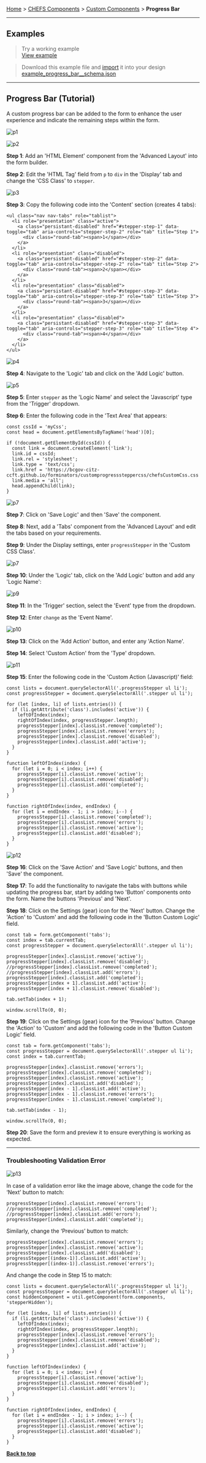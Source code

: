 [Home](index) > [CHEFS Components](CHEFS-Components) > [Custom Components](Custom-components) > **Progress Bar**
***

## Examples
> Try a working example<br>
> [View example](https://submit.digital.gov.bc.ca/app/form/submit?f=296cb105-16f8-4dda-8d49-c83456e51345)

> Download this example file and [import](Importing-and-exporting-form-designs) it into your design<br>
> [example_progress_bar__schema.json](examples/example_progress_bar__schema.json)

***

## Progress Bar (Tutorial)

A custom progress bar can be added to the form to enhance the user experience and indicate the remaining steps within the form.

![p1](images/prog1.png)

![p2](images/prog2.png)

**Step 1**: Add an 'HTML Element' component from the 'Advanced Layout' into the form builder.

**Step 2**: Edit the 'HTML Tag' field from `p` to `div` in the 'Display' tab and change the 'CSS Class' to `stepper`.

![p3](images/prog3.png)

**Step 3**: Copy the following code into the 'Content' section (creates 4 tabs):

```
<ul class="nav nav-tabs" role="tablist">
  <li role="presentation" class="active">
    <a class="persistant-disabled" href="#stepper-step-1" data-toggle="tab" aria-controls="stepper-step-2" role="tab" title="Step 1">
      <div class="round-tab"><span>1</span></div>
    </a>
  </li>
  <li role="presentation" class="disabled">
    <a class="persistant-disabled" href="#stepper-step-2" data-toggle="tab" aria-controls="stepper-step-2" role="tab" title="Step 2">
      <div class="round-tab"><span>2</span></div>
    </a>
  </li>
  <li role="presentation" class="disabled">
    <a class="persistant-disabled" href="#stepper-step-3" data-toggle="tab" aria-controls="stepper-step-3" role="tab" title="Step 3">
      <div class="round-tab"><span>3</span></div>
    </a>
  </li>
  <li role="presentation" class="disabled">
    <a class="persistant-disabled" href="#stepper-step-3" data-toggle="tab" aria-controls="stepper-step-3" role="tab" title="Step 4">
      <div class="round-tab"><span>4</span></div>
    </a>
  </li>
</ul>
```

![p4](images/prog4.png)

**Step 4**: Navigate to the 'Logic' tab and click on the 'Add Logic' button.

![p5](images/prog5.png)

**Step 5**: Enter `stepper` as the 'Logic Name' and select the 'Javascript' type from the 'Trigger' dropdown.

**Step 6**: Enter the following code in the 'Text Area' that appears:

```
const cssId = 'myCss';
const head = document.getElementsByTagName('head')[0];

if (!document.getElementById(cssId)) {
  const link = document.createElement('link');
  link.id = cssId;
  link.rel = 'stylesheet';
  link.type = 'text/css';
  link.href = 'https://bcgov-citz-ccft.github.io/forminators/customprogresssteppercss/chefsCustomCss.css';
  link.media = 'all';
  head.appendChild(link);
}
```

![p7](images/prog7.png)

**Step 7**: Click on 'Save Logic' and then 'Save' the component.

**Step 8**: Next, add a 'Tabs' component from the 'Advanced Layout' and edit the tabs based on your requirements.

**Step 9**: Under the Display settings, enter `progressStepper` in the 'Custom CSS Class'.

![p7](images/prog8.png)

**Step 10**: Under the 'Logic' tab, click on the 'Add Logic' button and add any 'Logic Name':

![p9](images/prog9.png)

**Step 11**: In the 'Trigger' section, select the 'Event' type from the dropdown.

**Step 12**: Enter `change` as the 'Event Name'.

![p10](images/prog10.png)

**Step 13**: Click on the 'Add Action' button, and enter any 'Action Name'.

**Step 14**: Select 'Custom Action' from the 'Type' dropdown.

![p11](images/prog11.png)

**Step 15**: Enter the following code in the 'Custom Action (Javascript)' field:

```
const lists = document.querySelectorAll('.progressStepper ul li');
const progressStepper = document.querySelectorAll('.stepper ul li');

for (let [index, li] of lists.entries()) {
  if (li.getAttribute('class').includes('active')) {
    leftOfIndex(index);
    rightOfIndex(index, progressStepper.length);
    progressStepper[index].classList.remove('completed');
    progressStepper[index].classList.remove('errors');
    progressStepper[index].classList.remove('disabled');
    progressStepper[index].classList.add('active');
  }
}

function leftOfIndex(index) {
  for (let i = 0; i < index; i++) {
    progressStepper[i].classList.remove('active');
    progressStepper[i].classList.remove('disabled');
    progressStepper[i].classList.add('completed');
  }
}

function rightOfIndex(index, endIndex) {
  for (let i = endIndex - 1; i > index; i--) {
    progressStepper[i].classList.remove('completed');
    progressStepper[i].classList.remove('errors');
    progressStepper[i].classList.remove('active');
    progressStepper[i].classList.add('disabled');
  }
}
```

![p12](images/prog12.png)

**Step 16**: Click on the 'Save Action' and 'Save Logic' buttons, and then 'Save' the component.

**Step 17**: To add the functionality to navigate the tabs with buttons while updating the progress bar, start by adding two 'Button' components onto the form. Name the buttons 'Previous' and 'Next'.

**Step 18**: Click on the Settings (gear) icon for the 'Next' button. Change the 'Action' to 'Custom' and add the following code in the 'Button Custom Logic' field.

```
const tab = form.getComponent('tabs');
const index = tab.currentTab;
const progressStepper = document.querySelectorAll('.stepper ul li');

progressStepper[index].classList.remove('active');
progressStepper[index].classList.remove('disabled');
//progressStepper[index].classList.remove('completed');
//progressStepper[index].classList.add('errors');
progressStepper[index].classList.add('completed');
progressStepper[index + 1].classList.add('active');
progressStepper[index + 1].classList.remove('disabled');

tab.setTab(index + 1);

window.scrollTo(0, 0);
```

**Step 19**: Click on the Settings (gear) icon for the 'Previous' button. Change the 'Action' to 'Custom' and add the following code in the 'Button Custom Logic' field.

```
const tab = form.getComponent('tabs');
const progressStepper = document.querySelectorAll('.stepper ul li');
const index = tab.currentTab;

progressStepper[index].classList.remove('errors');
progressStepper[index].classList.remove('completed');
progressStepper[index].classList.remove('active');
progressStepper[index].classList.add('disabled');
progressStepper[index - 1].classList.add('active');
progressStepper[index - 1].classList.remove('errors');
progressStepper[index - 1].classList.remove('completed');

tab.setTab(index - 1);

window.scrollTo(0, 0);
```

**Step 20**: Save the form and preview it to ensure everything is working as expected.

---
### Troubleshooting Validation Error

![p13](images/prog13.png)


In case of a validation error like the image above, change the code for the ‘Next’ button to match:

```
progressStepper[index].classList.remove('errors');
//progressStepper[index].classList.remove('completed');
//progressStepper[index].classList.add('errors');
progressStepper[index].classList.add('completed');
```

Similarly, change the ‘Previous’ button to match:

```
progressStepper[index].classList.remove('errors');
progressStepper[index].classList.remove('active');
progressStepper[index].classList.add('disabled');
progressStepper[(index-1)].classList.add('active');
progressStepper[(index-1)].classList.remove('errors');
```

And change the code in Step 15 to match:

```
const lists = document.querySelectorAll('.progressStepper ul li');
const progressStepper = document.querySelectorAll('.stepper ul li');
const hiddenComponent = util.getComponent(form.components, 'stepperHidden');

for (let [index, li] of lists.entries()) {
  if (li.getAttribute('class').includes('active')) {
    leftOfIndex(index);
    rightOfIndex(index, progressStepper.length);
    progressStepper[index].classList.remove('errors');
    progressStepper[index].classList.remove('disabled');
    progressStepper[index].classList.add('active');
  }
}
  
function leftOfIndex(index) {
  for (let i = 0; i < index; i++) {
    progressStepper[i].classList.remove('active');
    progressStepper[i].classList.remove('disabled');
    progressStepper[i].classList.add('errors');
  }
}

function rightOfIndex(index, endIndex) {
  for (let i = endIndex - 1; i > index; i--) {
    progressStepper[i].classList.remove('errors');
    progressStepper[i].classList.remove('active');
    progressStepper[i].classList.add('disabled');
  }
}
```

**[Back to top](#top)**